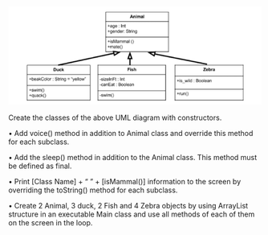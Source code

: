 <img title="UML Diagram" alt="UML Diagram" src="UML-Diagram.png">

Create the classes of the above UML diagram with constructors.

• Add voice() method in addition to Animal class and override this method for each subclass.

• Add the sleep() method in addition to the Animal class. This method must be defined as final.

• Print [Class Name] + “ ” + [isMammal()] information to the screen by overriding the toString() method for each subclass.

• Create 2 Animal, 3 duck, 2 Fish and 4 Zebra objects by using ArrayList structure in an executable Main class and use all methods of each of them on the screen in the loop.
